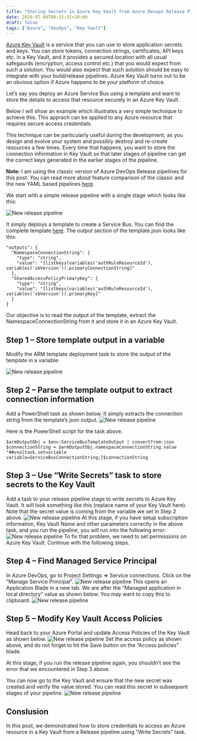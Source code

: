 ```yaml
---
title: "Storing Secrets in Azure Key Vault from Azure Devops Release Pipeline"
date: 2020-07-09T00:32:31+10:00
draft: false
tags: ["Azure", "DevOps", "Key Vault"]
---
```


<a href="https://docs.microsoft.com/en-us/azure/key-vault/general/" target="_blank">Azure Key Vault</a> is a service that you can use to store application secrets and keys. You can store tokens, connection strings, certificates, API keys etc. in a Key Vault, and it provides a secured location with all usual safegaurds (encryption, access control etc.) that you would expect from such a solution. You would also expect that such solution should be easy to integrate with your build/release pipelines. Azure Key Vault turns out to be an obvious option if Azure happens to be your platform of choice.

Let’s say you deploy an Azure Service Bus using a template and want to store the details to access that resource securely in an Azure Key Vault.

Below I will show an example which illustrates a very simple technique to achieve this. This apprach can be applied to any Azure resource that requires secure access credentials.

This technique can be particularly useful during the development, as you design and evolve your system and possibly destroy and re-create resources a few times. Every time that happens, you want to store the connection information in Key Vault so that later stages of pipeline can get the correct keys generated in the earlier stages of the pipeline.

<b>Note:</b> I am using the classic version of Azure DevOps Release pipelines for this post. You can read more about feature comparison of the classic and the new YAML based pipelines <a href="https://docs.microsoft.com/en-us/azure/devops/pipelines/get-started/pipelines-get-started?view=azure-devops" target="_blank">here</a>.

We start with a simple release pipeline with a single stage which looks like this:

![New release pipeline](/img/storing-secrets-in-azure-key-vault-from-azure-devops-release-pipeline/pic-1.png)

It simply deploys a template to create a Service Bus. You can find the complete template <a href="https://github.com/salmanalibanani/AzureKeyVaultTaskDemo" target="_blank">here</a>. The output section of the template.json looks like this:

<pre><code>"outputs": {
  "NamespaceConnectionString": {
    "type": "string",
    "value": "[listkeys(variables('authRuleResourceId'), variables('sbVersion')).primaryConnectionString]"
  },
  "SharedAccessPolicyPrimaryKey": {
    "type": "string",
    "value": "[listkeys(variables('authRuleResourceId'), variables('sbVersion')).primaryKey]"
  }
}</code></pre>

Our objective is to read the output of the template, extract the NamespaceConnectionString from it and store it in an Azure Key Vault.

## Step 1 – Store template output in a variable
Modify the ARM template deployment task to store the output of the template in a variable:

![New release pipeline](/img/storing-secrets-in-azure-key-vault-from-azure-devops-release-pipeline/pic-2.png)

## Step 2 – Parse the template output to extract connection information
Add a PowerShell task as shown below. It simply extracts the connection string from the template’s json output.
![New release pipeline](/img/storing-secrets-in-azure-key-vault-from-azure-devops-release-pipeline/pic-3.png)

Here is the PowerShell script for the task above.

<pre><code>$armOutputObj = $env:ServiceBusTemplateOutput | convertfrom-json
$connectionString = $armOutputObj.namespaceConnectionString.value
"##vso[task.setvariable variable=ServiceBusConnectionString;]$connectionString</code></pre>

## Step 3 – Use “Write Secrets” task to store secrets to the Key Vault
Add a task to your release pipeline stage to write secrets to Azure Key Vault. It will look something like this (replace name of your Key Vault here). Note that the secret value is coming from the variable we set in Step 2 above.
![New release pipeline](/img/storing-secrets-in-azure-key-vault-from-azure-devops-release-pipeline/pic-4.png)
At this stage, if you have setup subscription information, Key Vault Name and other parameters correctly in the above task, and you run the pipeline, you will run into the following error:
![New release pipeline](/img/storing-secrets-in-azure-key-vault-from-azure-devops-release-pipeline/pic-5.png)
To fix that problem, we need to set permissions on Azure Key Vault. Continue with the following steps.

## Step 4 – Find Managed Service Principal
In Azure DevOps, go to Project Settings => Service connections. Click on the “Manage Service Principal”.
![New release pipeline](/img/storing-secrets-in-azure-key-vault-from-azure-devops-release-pipeline/pic-6.png)
This opens an Application Blade in a new tab. We are after the “Managed application in local directory” value as shown below. You may want to copy this to clipboard.
![New release pipeline](/img/storing-secrets-in-azure-key-vault-from-azure-devops-release-pipeline/pic-7.png)
## Step 5 – Modify Key Vault Access Policies
Head back to your Azure Portal and update Access Policies of the Key Vault as shown below.
![New release pipeline](/img/storing-secrets-in-azure-key-vault-from-azure-devops-release-pipeline/pic-8.png)
Set the access policy as shown above, and do not forget to hit the Save button on the “Access policies” blade.

At this stage, if you run the release pipeline again, you shouldn’t see the error that we encountered in Step 3 above.

You can now go to the Key Vault and ensure that the new secret was created and verify the value stored. You can read this secret in subsequent stages of your pipeline.
![New release pipeline](/img/storing-secrets-in-azure-key-vault-from-azure-devops-release-pipeline/pic-9.png)

## Conslusion
In this post, we demonstrated how to store credentials to access an Azure resource in a Key Vault from a Release pipeline using “Write Secrets” task.